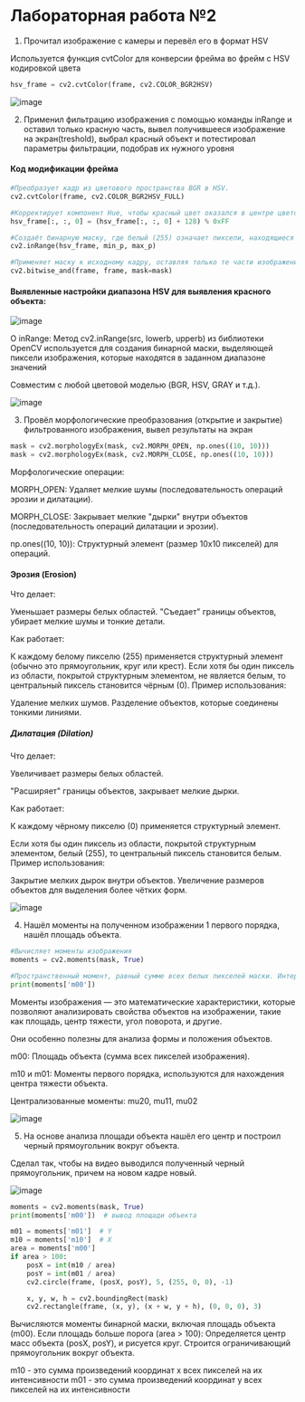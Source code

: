 # Лабораторная работа №2

1. Прочитал изображение с камеры и перевёл его в формат
HSV

Используется функция cvtColor для конверсии фрейма во фрейм с HSV кодировкой цвета

```python
hsv_frame = cv2.cvtColor(frame, cv2.COLOR_BGR2HSV)
```

![image](images/1.png)

2. Применил фильтрацию изображения с помощью команды
inRange и оставил только красную часть, вывел получившееся изображение
на экран(treshold), выбрал красный объект и потестировал параметры
фильтрации, подобрав их нужного уровня

#### Код модификации фрейма
```python
#Преобразует кадр из цветового пространства BGR в HSV.
cv2.cvtColor(frame, cv2.COLOR_BGR2HSV_FULL)

#Корректирует компонент Hue, чтобы красный цвет оказался в центре цветового пространства (с учётом цикличности Hue).
hsv_frame[:, :, 0] = (hsv_frame[:, :, 0] + 128) % 0xFF

#Создаёт бинарную маску, где белый (255) означает пиксели, находящиеся в заданных пределах HSV.
cv2.inRange(hsv_frame, min_p, max_p)

#Применяет маску к исходному кадру, оставляя только те части изображения, которые соответствуют фильтру.
cv2.bitwise_and(frame, frame, mask=mask)
```

#### Выявленные настройки диапазона HSV для выявления красного объекта:

![image](images/5.png)

О inRange:
Метод cv2.inRange(src, lowerb, upperb) из библиотеки OpenCV используется для создания бинарной маски, выделяющей пиксели изображения, которые находятся в заданном диапазоне значений

Совместим с любой цветовой моделью (BGR, HSV, GRAY и т.д.).

![image](images/2.png)

3. Провёл морфологические преобразования (открытие и
закрытие) фильтрованного изображения, вывел результаты на экран

```python
mask = cv2.morphologyEx(mask, cv2.MORPH_OPEN, np.ones((10, 10)))
mask = cv2.morphologyEx(mask, cv2.MORPH_CLOSE, np.ones((10, 10)))
```
Морфологические операции:

MORPH_OPEN: Удаляет мелкие шумы (последовательность операций эрозии и дилатации).

MORPH_CLOSE: Закрывает мелкие "дырки" внутри объектов (последовательность операций дилатации и эрозии).

np.ones((10, 10)): Структурный элемент (размер 10x10 пикселей) для операций.

#### Эрозия (Erosion)

Что делает:

Уменьшает размеры белых областей.
"Съедает" границы объектов, убирает мелкие шумы и тонкие детали.

Как работает:

К каждому белому пикселю (255) применяется структурный элемент (обычно это прямоугольник, круг или крест).
Если хотя бы один пиксель из области, покрытой структурным элементом, не является белым, то центральный пиксель становится чёрным (0).
Пример использования:

Удаление мелких шумов.
Разделение объектов, которые соединены тонкими линиями.

##### Дилатация (Dilation)
Что делает:

Увеличивает размеры белых областей.

"Расширяет" границы объектов, закрывает мелкие дырки.

Как работает:

К каждому чёрному пикселю (0) применяется структурный элемент.

Если хотя бы один пиксель из области, покрытой структурным элементом, белый (255), то центральный пиксель становится белым.
Пример использования:

Закрытие мелких дырок внутри объектов.
Увеличение размеров объектов для выделения более чётких форм.

![image](images/3.png)

4. Нашёл моменты на полученном изображении 1 первого
порядка, нашёл площадь объекта.

```python
#Вычисляет моменты изображения
moments = cv2.moments(mask, True)

#Пространственный момент, равный сумме всех белых пикселей маски. Интерпретируется как площадь объекта (в пикселях)
print(moments['m00'])
```

Моменты изображения — это математические характеристики, 
которые позволяют анализировать свойства объектов на изображении, такие как площадь, 
центр тяжести, угол поворота, и другие. 

Они особенно полезны для анализа формы и положения объектов.

m00: Площадь объекта (сумма всех пикселей изображения).

m10 и m01: Моменты первого порядка, используются для нахождения центра тяжести объекта.

Централизованные моменты: mu20, mu11, mu02

![image](images/4.png)


5. На основе анализа площади объекта нашёл его центр и
построил черный прямоугольник вокруг объекта. 

Сделал так, чтобы на видео
выводился полученный черный прямоугольник, причем на новом кадре
новый.

![image](images/6.png)

```python
moments = cv2.moments(mask, True)
print(moments['m00'])  # вывод площади объекта

m01 = moments['m01']  # Y
m10 = moments['m10']  # X
area = moments['m00']
if area > 100:
    posX = int(m10 / area)
    posY = int(m01 / area)
    cv2.circle(frame, (posX, posY), 5, (255, 0, 0), -1)

    x, y, w, h = cv2.boundingRect(mask)
    cv2.rectangle(frame, (x, y), (x + w, y + h), (0, 0, 0), 3)
```

Вычисляются моменты бинарной маски, включая площадь объекта (m00).
Если площадь больше порога (area > 100):
    Определяется центр масс объекта (posX, posY), и рисуется круг.
    Строится ограничивающий прямоугольник вокруг объекта.

m10 - это сумма произведений координат x всех пикселей на их интенсивности
m01 - это сумма произведений координат y всех пикселей на их интенсивности
